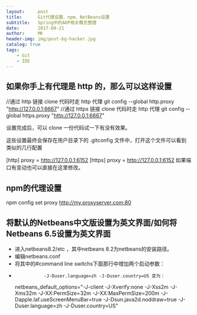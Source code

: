 ```yaml
---
layout:     post
title:      Git代理设置、npm、NetBeans设置
subtitle:   Spring中的AOP相关概念整理
date:       2017-09-21
author:     MK
header-img: img/post-bg-hacker.jpg
catalog: true
tags:
    - Git
    - IDE
---
```


## 如果你手上有代理是 http 的，那么可以这样设置

//通过 http 链接 clone 代码时走 http 代理
git config --global http.proxy "http://127.0.0.1:6667"
//通过 https 链接 clone 代码时走 http 代理
git config --global https.proxy "http://127.0.0.1:6667"

设置完成后，可以 clone 一份代码试一下有没有效果。

这些设置最终会保存在用户目录下的 .gitconfig 文件中，打开这个文件可以看到类似的几行配置


[http]
    proxy = http://127.0.0.1:6152
[https]
    proxy = http://127.0.0.1:6152
如果端口有变动也可以直接在这里修改。

## npm的代理设置
 npm config set proxy http://my.proxyserver.com:80

## 将默认的Netbeans中文版设置为英文界面/如何将Netbeans 6.5设置为英文界面
 - 进入netbeans8.2/etc ，其中netbeans 8.2为netbeans的安装路径。 
 - 编辑netbeans.conf 
 - 将其中的#command line switchs下面那行中增加两个启动参数： 
 -                -J-Duser.language=zh -J-Duser.country=US 变为：

   netbeans_default_options="-J-client -J-Xverify:none -J-Xss2m -J-Xms32m -J-XX:PermSize=32m -J-XX:MaxPermSize=200m -J-Dapple.laf.useScreenMenuBar=true -J-Dsun.java2d.noddraw=true -J-Duser.language=zh -J-Duser.country=US"
